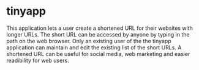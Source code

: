   # tinyapp
  This application lets a user create a shortened URL for their websites with longer URLs. The short URL can be accessed by anyone by typing in the
  path on the web browser. Only an existing user of the the tinyapp application can maintain and edit the existing list of the short URLs. A shortened URL
  can be useful for social media, web marketing and easier readibility for web users.
